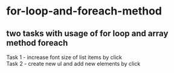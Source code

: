 # for-loop-and-foreach-method

## two tasks with usage of for loop and array method foreach
Task 1 - increase font size of list items by click<br/> Task 2 - create new ul and add new elements by click
